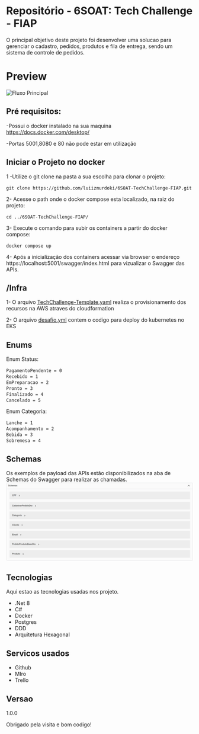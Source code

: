 # Repositório - 6SOAT: Tech Challenge - FIAP

O principal objetivo deste projeto foi desenvolver uma solucao para gerenciar o cadastro, pedidos, produtos e fila de entrega, sendo um sistema de controle de pedidos.

# Preview
![Fluxo Principal](https://https://github.com/luiizmurdoki/6SOAT-TechChallenge-FIAP/blob/main/images/Apis.JPG)

## Pré requisitos:

-Possui o docker instalado na sua maquina https://docs.docker.com/desktop/

-Portas 5001,8080 e 80 não pode estar em utilização

## Iniciar o Projeto no docker
1 -Utilize o git clone na pasta a sua escolha para clonar o projeto:
```shell
git clone https://github.com/luiizmurdoki/6SOAT-TechChallenge-FIAP.git
```

2- Acesse o path onde o docker compose esta localizado, na raiz do projeto:
```shell
cd ../6SOAT-TechChallenge-FIAP/
```

3- Execute o comando para subir os containers a partir do docker compose:
```shell
docker compose up
```

4- Após a inicialização dos containers acessar via browser o endereço https://localhost:5001/swagger/index.html para vizualizar o Swagger das APIs.


## /Infra
1- O arquivo [TechChallenge-Template.yaml](Infra\TechChallenge-Template.yaml) realiza o provisionamento dos recursos na AWS atraves do cloudformation

2- O arquivo [desafio.yml](Infra\desafio.yml) contem o codigo para deploy do kubernetes no EKS

## Enums
Enum Status:

    PagamentoPendente = 0
    Recebido = 1
    EmPreparacao = 2
    Pronto = 3
    Finalizado = 4
    Cancelado = 5

Enum Categoria:

    Lanche = 1
    Acompanhamento = 2
    Bebida = 3
    Sobremesa = 4

## Schemas
Os exemplos de payload das APIs estão disponibilizados na aba de Schemas do Swagger para realizar as chamadas.
![Schemas](https://github.com/luiizmurdoki/6SOAT-TechChallenge-FIAP/blob/main/images/SchemasApi.png)


## Tecnologias

Aqui estao as tecnologias usadas nos projeto.

* .Net 8
* C#
* Docker
* Postgres
* DDD
* Arquitetura Hexagonal
 

## Servicos usados
 
* Github
* MIro
* Trello
 
## Versao
1.0.0


Obrigado pela visita e bom codigo!
